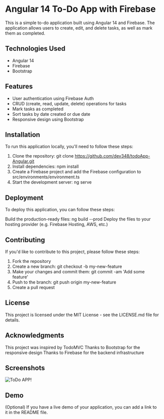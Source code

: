 # Angular 14 To-Do App with Firebase
This is a simple to-do application built using Angular 14 and Firebase. The application allows users to create, edit, and delete tasks, as well as mark them as completed.

## Technologies Used
- Angular 14
- Firebase
- Bootstrap
## Features
- User authentication using Firebase Auth
- CRUD (create, read, update, delete) operations for tasks
- Mark tasks as completed
- Sort tasks by date created or due date
- Responsive design using Bootstrap
## Installation
To run this application locally, you'll need to follow these steps:

1. Clone the repository: git clone https://github.com/dev348/todoApp-Angular.git
2. Install dependencies: npm install
3. Create a Firebase project and add the Firebase configuration to src/environments/environment.ts
4. Start the development server: ng serve
## Deployment
To deploy this application, you can follow these steps:

Build the production-ready files: ng build --prod
Deploy the files to your hosting provider (e.g. Firebase Hosting, AWS, etc.)
## Contributing
If you'd like to contribute to this project, please follow these steps:

1. Fork the repository
2. Create a new branch: git checkout -b my-new-feature
3. Make your changes and commit them: git commit -am 'Add some feature'
4. Push to the branch: git push origin my-new-feature
5. Create a pull request
## License
This project is licensed under the MIT License - see the LICENSE.md file for details.

## Acknowledgments
This project was inspired by TodoMVC
Thanks to Bootstrap for the responsive design
Thanks to Firebase for the backend infrastructure
## Screenshots

![ToDo APP!](/assets/images/view.png "ToDo App ")

## Demo
(Optional) If you have a live demo of your application, you can add a link to it in the README file.